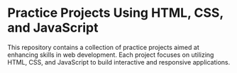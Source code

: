 # Practice Projects Using HTML, CSS, and JavaScript
This repository contains a collection of practice projects aimed at enhancing skills in web development. Each project focuses on utilizing HTML, CSS, and JavaScript to build interactive and responsive applications.
